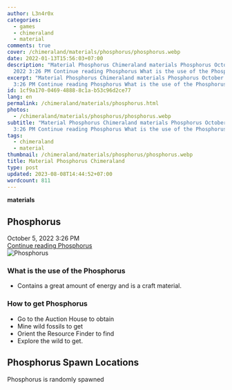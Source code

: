 ```yaml
---
author: L3n4r0x
categories:
  - games
  - chimeraland
  - material
comments: true
cover: /chimeraland/materials/phosphorus/phosphorus.webp
date: 2022-01-13T15:56:03+07:00
description: "Material Phosphorus Chimeraland materials Phosphorus October 5,
  2022 3:26 PM Continue reading Phosphorus What is the use of the Phosphorus "
excerpt: "Material Phosphorus Chimeraland materials Phosphorus October 5, 2022
  3:26 PM Continue reading Phosphorus What is the use of the Phosphorus "
id: 1cf9a170-0469-4888-8c1a-b53c96d2ce77
lang: en
permalink: /chimeraland/materials/phosphorus.html
photos:
  - /chimeraland/materials/phosphorus/phosphorus.webp
subtitle: "Material Phosphorus Chimeraland materials Phosphorus October 5, 2022
  3:26 PM Continue reading Phosphorus What is the use of the Phosphorus "
tags:
  - chimeraland
  - material
thumbnail: /chimeraland/materials/phosphorus/phosphorus.webp
title: Material Phosphorus Chimeraland
type: post
updated: 2023-08-08T14:44:52+07:00
wordcount: 811
---
```


<link
  rel="stylesheet"
  href="https://rawcdn.githack.com/dimaslanjaka/Web-Manajemen/870a349/css/bootstrap-5-3-0-alpha3-wrapper.css"
/>
<section id="bootstrap-wrapper">
  <div data-bs-theme="dark">
    <div
      class="row g-0 border rounded overflow-hidden flex-md-row mb-4 shadow-sm position-relative bg-dark text-light"
    >
      <div class="col p-4 d-flex flex-column position-static">
        <strong class="d-inline-block mb-2 text-success">materials</strong>
        <h2 class="mb-0">Phosphorus</h2>
        <div class="mb-1 text-muted">October 5, 2022 3:26 PM</div>
        <a
          href="/chimeraland/materials/phosphorus.html"
          class="stretched-link d-none text-primary"
          >Continue reading Phosphorus</a
        >
      </div>
      <div class="col-auto d-none d-md-block d-lg-block">
        <img
          src="https://www.webmanajemen.com/chimeraland/materials/phosphorus/phosphorus.webp"
          alt="Phosphorus"
        />
      </div>
    </div>
    <div class="row">
      <div class="col-lg-6 col-12 mb-2">
        <div class="card">
          <div class="card-body">
            <h3 class="card-title">What is the use of the Phosphorus</h3>
            <div class="card-text">
              <ul>
                <li>
                  Contains a great amount of energy and is a craft material.
                </li>
              </ul>
            </div>
          </div>
        </div>
      </div>
      <div class="col-lg-6 col-12 mb-2">
        <div class="card">
          <div class="card-body">
            <h3 class="card-title">How to get Phosphorus</h3>
            <div class="card-text">
              <ul>
                <li>Go to the Auction House to obtain</li>
                <li>Mine wild fossils to get</li>
                <li>Orient the Resource Finder to find</li>
                <li>Explore the wild to get.</li>
              </ul>
            </div>
          </div>
        </div>
      </div>
      <div class="col-12 mb-2">
        <h2>Phosphorus Spawn Locations</h2>
        <p>Phosphorus is randomly spawned</p>
      </div>
    </div>
  </div>
</section>
